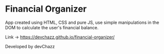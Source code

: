 # Financial Organizer

App created using HTML, CSS and pure JS, use simple manipulations in the DOM to calculate the user's financial balance. 

Link -> https://devchazz.github.io/financial-organizer/  

Developed by devChazz
